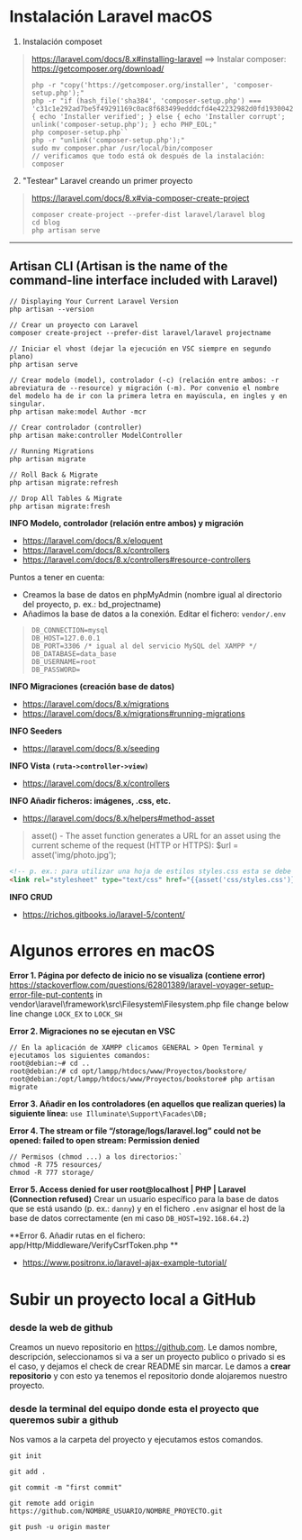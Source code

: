 # Instalación Laravel macOS
1. Instalación composet
> https://laravel.com/docs/8.x#installing-laravel ==> Instalar composer: https://getcomposer.org/download/
>  ```
>  php -r "copy('https://getcomposer.org/installer', 'composer-setup.php');"
>  php -r "if (hash_file('sha384', 'composer-setup.php') === 'c31c1e292ad7be5f49291169c0ac8f683499edddcfd4e42232982d0fd193004208a58ff6f353fde0012d35fdd72bc394') { echo 'Installer verified'; } else { echo 'Installer corrupt'; unlink('composer-setup.php'); } echo PHP_EOL;"
>  php composer-setup.php``
>  php -r "unlink('composer-setup.php');"
>  sudo mv composer.phar /usr/local/bin/composer
>  // verificamos que todo está ok después de la instalación:
>  composer
>  ```

2. "Testear" Laravel creando un primer proyecto
>   https://laravel.com/docs/8.x#via-composer-create-project
>   ```
>   composer create-project --prefer-dist laravel/laravel blog
>   cd blog
>   php artisan serve
>   ```
- - - -
## Artisan CLI (Artisan is the name of the command-line interface included with Laravel)
```
// Displaying Your Current Laravel Version
php artisan --version

// Crear un proyecto con Laravel
composer create-project --prefer-dist laravel/laravel projectname

// Iniciar el vhost (dejar la ejecución en VSC siempre en segundo plano)
php artisan serve

// Crear modelo (model), controlador (-c) (relación entre ambos: -r abreviatura de --resource) y migración (-m). Por convenio el nombre del modelo ha de ir con la primera letra en mayúscula, en ingles y en singular.
php artisan make:model Author -mcr

// Crear controlador (controller)
php artisan make:controller ModelController

// Running Migrations
php artisan migrate

// Roll Back & Migrate
php artisan migrate:refresh

// Drop All Tables & Migrate
php artisan migrate:fresh
```

**INFO Modelo, controlador (relación entre ambos) y migración**
* https://laravel.com/docs/8.x/eloquent
* https://laravel.com/docs/8.x/controllers
* https://laravel.com/docs/8.x/controllers#resource-controllers

Puntos a tener en cuenta:
* Creamos la base de datos en phpMyAdmin (nombre igual al directorio del proyecto, p. ex.: bd_projectname)
* Añadimos la base de datos a la conexión. Editar el fichero: `vendor/.env`
> ```
> DB_CONNECTION=mysql
> DB_HOST=127.0.0.1
> DB_PORT=3306 /* igual al del servicio MySQL del XAMPP */
> DB_DATABASE=data_base
> DB_USERNAME=root
> DB_PASSWORD=
> ```

**INFO Migraciones (creación base de datos)**
* https://laravel.com/docs/8.x/migrations
* https://laravel.com/docs/8.x/migrations#running-migrations

**INFO Seeders**
* https://laravel.com/docs/8.x/seeding

**INFO Vista `(ruta->controller->view)`**
* https://laravel.com/docs/8.x/controllers


**INFO Añadir ficheros: imágenes, .css, etc.**
* https://laravel.com/docs/8.x/helpers#method-asset
> asset() - The asset function generates a URL for an asset using the current scheme of the request (HTTP or HTTPS):
> $url = asset('img/photo.jpg');

```HTML
<!-- p. ex.: para utilizar una hoja de estilos styles.css esta se debe de ubicar dentro de la ruta public/css/styles.css y se debe de llamar desde el .php de la siguiente forma: -->
<link rel="stylesheet" type="text/css" href="{{asset('css/styles.css')}}">
```
**INFO CRUD**
* https://richos.gitbooks.io/laravel-5/content/

# Algunos errores en macOS
**Error 1. Página por defecto de inicio no se visualiza (contiene error)**
https://stackoverflow.com/questions/62801389/laravel-voyager-setup-error-file-put-contents
in vendor\laravel\framework\src\Filesystem\Filesystem.php file change below line change `LOCK_EX` to `LOCK_SH`

**Error 2. Migraciones no se ejecutan en VSC**
```
// En la aplicación de XAMPP clicamos GENERAL > Open Terminal y ejecutamos los siguientes comandos:
root@debian:~# cd ..
root@debian:/# cd opt/lampp/htdocs/www/Proyectos/bookstore/
root@debian:/opt/lampp/htdocs/www/Proyectos/bookstore# php artisan migrate
```

**Error 3. Añadir en los controladores (en aquellos que realizan queries) la siguiente línea:**
`use Illuminate\Support\Facades\DB;`

**Error 4. The stream or file “/storage/logs/laravel.log” could not be opened: failed to open stream: Permission denied**
```
// Permisos (chmod ...) a los directorios:`
chmod -R 775 resources/
chmod -R 777 storage/
```

**Error 5. Access denied for user root@localhost | PHP | Laravel (Connection refused)**
Crear un usuario específico para la base de datos que se está usando (p. ex.: `danny`) y en el fichero `.env` asignar el host de la base de datos correctamente (en mi caso `DB_HOST=192.168.64.2`)

**Error 6. Añadir rutas en el fichero: app/Http/Middleware/VerifyCsrfToken.php **
* https://www.positronx.io/laravel-ajax-example-tutorial/

# Subir un proyecto local a GitHub
### desde la web de github
Creamos un nuevo repositorio en <https://github.com>. Le damos nombre, descripción, seleccionamos si va a ser un proyecto publico o privado si es el caso, y dejamos el check de crear README sin marcar.
Le damos a __crear repositorio__ y con esto ya tenemos el repositorio donde alojaremos nuestro proyecto.
### desde la terminal del equipo donde esta el proyecto que queremos subir a github
Nos vamos a la carpeta del proyecto y ejecutamos estos comandos.
```
git init

git add .

git commit -m "first commit"

git remote add origin https://github.com/NOMBRE_USUARIO/NOMBRE_PROYECTO.git

git push -u origin master

```
